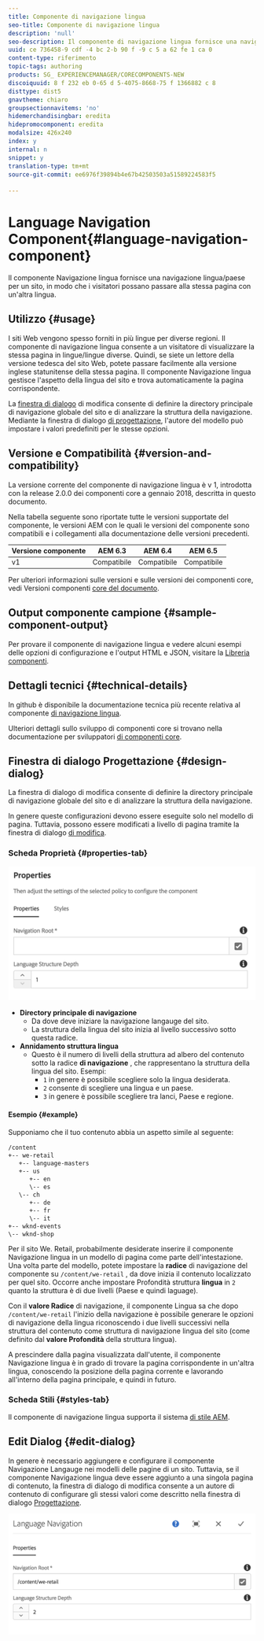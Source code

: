 ```yaml
---
title: Componente di navigazione lingua
seo-title: Componente di navigazione lingua
description: 'null'
seo-description: Il componente di navigazione lingua fornisce una navigazione lingua/paese per un sito, in modo che i visitatori possano passare alla stessa pagina con un'altra lingua.
uuid: ce 736458-9 cdf -4 bc 2-b 90 f -9 c 5 a 62 fe 1 ca 0
content-type: riferimento
topic-tags: authoring
products: SG_ EXPERIENCEMANAGER/CORECOMPONENTS-NEW
discoiquuid: 8 f 232 eb 0-65 d 5-4075-8668-75 f 1366882 c 8
disttype: dist5
gnavtheme: chiaro
groupsectionnavitems: 'no'
hidemerchandisingbar: eredita
hidepromocomponent: eredita
modalsize: 426x240
index: y
internal: n
snippet: y
translation-type: tm+mt
source-git-commit: ee6976f39894b4e67b42503503a51589224583f5

---
```



# Language Navigation Component{#language-navigation-component}

Il componente Navigazione lingua fornisce una navigazione lingua/paese per un sito, in modo che i visitatori possano passare alla stessa pagina con un'altra lingua.

## Utilizzo {#usage}

I siti Web vengono spesso forniti in più lingue per diverse regioni. Il componente di navigazione lingua consente a un visitatore di visualizzare la stessa pagina in lingue/lingue diverse. Quindi, se siete un lettore della versione tedesca del sito Web, potete passare facilmente alla versione inglese statunitense della stessa pagina. Il componente Navigazione lingua gestisce l'aspetto della lingua del sito e trova automaticamente la pagina corrispondente.

La [finestra di dialogo](#edit-dialog) di modifica consente di definire la directory principale di navigazione globale del sito e di analizzare la struttura della navigazione. Mediante la finestra di dialogo [di progettazione](#design-dialog), l'autore del modello può impostare i valori predefiniti per le stesse opzioni.

## Versione e Compatibilità {#version-and-compatibility}

La versione corrente del componente di navigazione lingua è v 1, introdotta con la release 2.0.0 dei componenti core a gennaio 2018, descritta in questo documento.

Nella tabella seguente sono riportate tutte le versioni supportate del componente, le versioni AEM con le quali le versioni del componente sono compatibili e i collegamenti alla documentazione delle versioni precedenti.

| Versione componente | AEM 6.3 | AEM 6.4 | AEM 6.5 |
|--- |--- |--- |--- |
| v1 | Compatibile | Compatibile | Compatibile |

Per ulteriori informazioni sulle versioni e sulle versioni dei componenti core, vedi Versioni componenti [core del documento](versions.md).

## Output componente campione {#sample-component-output}

Per provare il componente di navigazione lingua e vedere alcuni esempi delle opzioni di configurazione e l'output HTML e JSON, visitare la [Libreria componenti](http://opensource.adobe.com/aem-core-wcm-components/library/language-navigation/language-structure/us/en/language-navigation.html).

## Dettagli tecnici {#technical-details}

In github è disponibile la documentazione tecnica più recente relativa al componente [di navigazione lingua](https://github.com/adobe/aem-core-wcm-components/blob/master/content/src/content/jcr_root/apps/core/wcm/components/languagenavigation/v1/languagenavigation).

Ulteriori dettagli sullo sviluppo di componenti core si trovano nella documentazione per sviluppatori [di componenti core](developing.md).

## Finestra di dialogo Progettazione {#design-dialog}

La finestra di dialogo di modifica consente di definire la directory principale di navigazione globale del sito e di analizzare la struttura della navigazione.

In genere queste configurazioni devono essere eseguite solo nel modello di pagina. Tuttavia, possono essere modificati a livello di pagina tramite la finestra di dialogo [di modifica](#edit-dialog).

### Scheda Proprietà {#properties-tab}

![](assets/screen_shot_2018-01-12at133642.png)

* **Directory principale di navigazione**
   * Da dove deve iniziare la navigazione langauge del sito.
   * La struttura della lingua del sito inizia al livello successivo sotto questa radice.
* **Annidamento struttura lingua**
   * Questo è il numero di livelli della struttura ad albero del contenuto sotto la radice **di navigazione** , che rappresentano la struttura della lingua del sito. Esempi:
      * `1` in genere è possibile scegliere solo la lingua desiderata.
      * `2` consente di scegliere una lingua e un paese.
      * `3` in genere è possibile scegliere tra lanci, Paese e regione.

#### Esempio {#example}

Supponiamo che il tuo contenuto abbia un aspetto simile al seguente:

```
/content
+-- we-retail
   +-- language-masters
   +-- us
      +-- en
      \-- es
   \-- ch
      +-- de
      +-- fr
      \-- it
+-- wknd-events
\-- wknd-shop
```

Per il sito We. Retail, probabilmente desiderate inserire il componente Navigazione lingua in un modello di pagina come parte dell'intestazione. Una volta parte del modello, potete impostare la **radice** di navigazione del componente su `/content/we-retail` , da dove inizia il contenuto localizzato per quel sito. Occorre anche impostare Profondità struttura **lingua** in `2` quanto la struttura è di due livelli (Paese e quindi laguage).

Con il **valore Radice** di navigazione, il componente Lingua sa che dopo `/content/we-retail` l'inizio della navigazione è possibile generare le opzioni di navigazione della lingua riconoscendo i due livelli successivi nella struttura del contenuto come struttura di navigazione lingua del sito (come definito dal **valore Profondità** della struttura lingua).

A prescindere dalla pagina visualizzata dall'utente, il componente Navigazione lingua è in grado di trovare la pagina corrispondente in un'altra lingua, conoscendo la posizione della pagina corrente e lavorando all'interno della pagina principale, e quindi in futuro.

### Scheda Stili {#styles-tab}

Il componente di navigazione lingua supporta il sistema [di stile AEM](authoring.md#component-styling).

## Edit Dialog {#edit-dialog}

In genere è necessario aggiungere e configurare il componente Navigazione Langauge nei modelli delle pagine di un sito. Tuttavia, se il componente Navigazione lingua deve essere aggiunto a una singola pagina di contenuto, la finestra di dialogo di modifica consente a un autore di contenuto di configurare gli stessi valori come descritto nella finestra di dialogo [Progettazione](#design-dialog).

![](assets/screen_shot_2018-01-12at133353.png)
